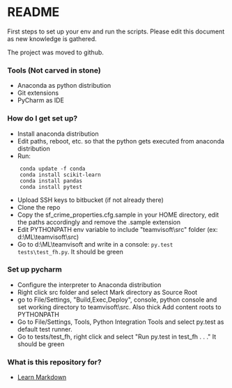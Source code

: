 # README #

First steps to set up your env and run the scripts. Please edit this document as new knowledge is gathered.

The project was moved to github. 

### Tools (Not carved in stone) ###
* Anaconda as python distribution
* Git extensions
* PyCharm as IDE

### How do I get set up? ###

* Install anaconda distribution
* Edit paths, reboot, etc. so that the python gets executed from anaconda distribution
* Run:
```
    conda update -f conda
    conda install scikit-learn
    conda install pandas
    conda install pytest
```
* Upload SSH keys to bitbucket (if not already there)
* Clone the repo
* Copy the sf_crime_properties.cfg.sample in your HOME directory, edit the paths accordingly and remove the .sample extension
* Edit PYTHONPATH env variable to include "teamvisoft\src" folder (ex: d:\ML\teamvisoft\src)
* Go to d:\ML\teamvisoft and write in a console: `py.test tests\test_fh.py`. It should be green


### Set up pycharm ###
* Configure the interpreter to Anaconda distribution
* Right click src folder and select Mark directory as Source Root
* go to File/Settings, "Build,Exec,Deploy", console, python console and set working directory to teamvisoft\src. Also thick Add content roots to PYTHONPATH
* Go to File/Settings, Tools, Python Integration Tools and select py.test as default test runner.
* Go to tests/test_fh, right click and select "Run py.test in test_fh . . ." It should be green


### What is this repository for? ###
* [Learn Markdown](https://bitbucket.org/tutorials/markdowndemo)
